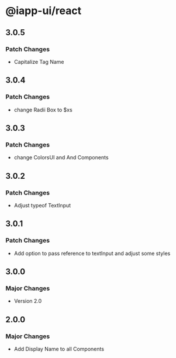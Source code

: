 # @iapp-ui/react

## 3.0.5

### Patch Changes

- Capitalize Tag Name

## 3.0.4

### Patch Changes

- change Radii Box to $xs

## 3.0.3

### Patch Changes

- change ColorsUI and And Components

## 3.0.2

### Patch Changes

- Adjust typeof TextInput

## 3.0.1

### Patch Changes

- Add option to pass reference to textInput and adjust some styles

## 3.0.0

### Major Changes

- Version 2.0

## 2.0.0

### Major Changes

- Add Display Name to all Components
